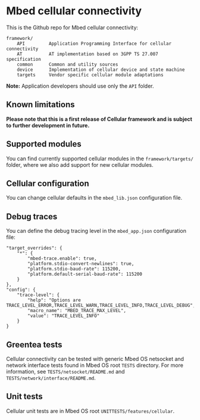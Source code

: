 # Mbed cellular connectivity

This is the Github repo for Mbed cellular connectivity:

    framework/
        API         Application Programming Interface for cellular connectivity
        AT          AT implementation based on 3GPP TS 27.007 specification
        common      Common and utility sources
        device      Implementation of cellular device and state machine
        targets     Vendor specific cellular module adaptations

**Note:** Application developers should use only the `API` folder.

## Known limitations

**Please note that this is a first release of Cellular framework and is subject to further development in future.**

## Supported modules

You can find currently supported cellular modules in the `framework/targets/` folder, where we also add support for new cellular modules.

## Cellular configuration

You can change cellular defaults in the `mbed_lib.json` configuration file.

## Debug traces

You can define the debug tracing level in the `mbed_app.json` configuration file:

```
"target_overrides": {
    "*": {
        "mbed-trace.enable": true,
        "platform.stdio-convert-newlines": true,
        "platform.stdio-baud-rate": 115200,
        "platform.default-serial-baud-rate": 115200
    }
},
"config": {
    "trace-level": {
        "help": "Options are TRACE_LEVEL_ERROR,TRACE_LEVEL_WARN,TRACE_LEVEL_INFO,TRACE_LEVEL_DEBUG",
        "macro_name": "MBED_TRACE_MAX_LEVEL",
        "value": "TRACE_LEVEL_INFO"
    }
}
```

## Greentea tests

Cellular connectivity can be tested with generic Mbed OS netsocket and network interface tests found in Mbed OS root `TESTS` directory. For more information, see `TESTS/netsocket/README.md` and `TESTS/network/interface/README.md`.

## Unit tests

Cellular unit tests are in Mbed OS root `UNITTESTS/features/cellular`.
